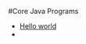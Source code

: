 #Core Java Programs

- [Hello world](https://github.com/rajamobiletech/core-java-programs/tree/main/HelloWorld)
- 

